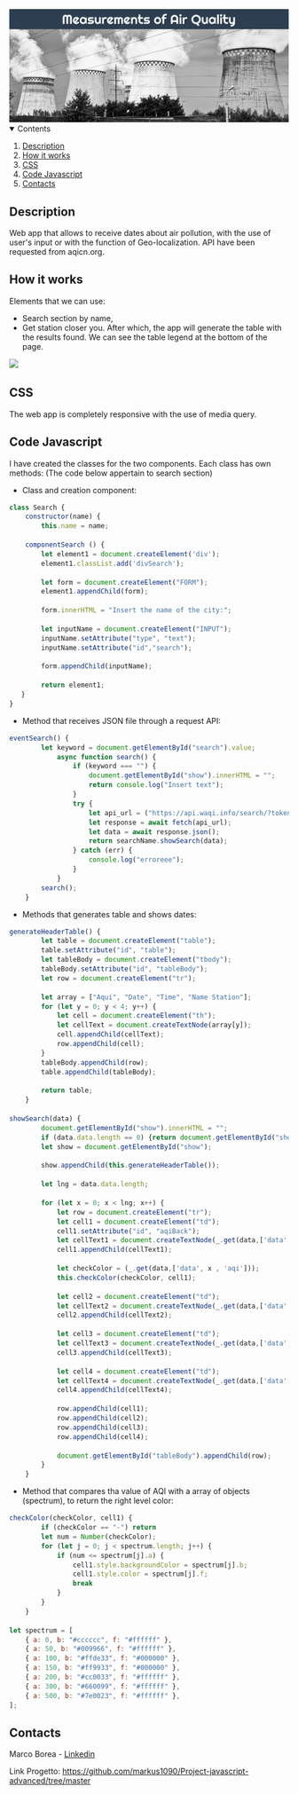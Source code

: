 <img src="./src/images-readme/image1.png">

<details open="open">
  <summary>Contents</summary>
  <ol>
    <li><a href="#description">Description</a></li>
    <li><a href="#how-it-works">How it works</a></li>
    <li><a href="#css">CSS</a></li>
    <li><a href="#javascript">Code Javascript</a></li>
    <li><a href="#contacts">Contacts</a></li>
  </ol>
</details>

## Description
Web app that allows to receive dates about air pollution, with the use of user's input or
with the function of Geo-localization. API have been requested from <a>aqicn.org</a>.

## How it works
Elements that we can use:
* Search section by name,
* Get station closer you.
After which, the app will generate the table with the results found.
We can see the table legend at the bottom of the page.

<img src = "https://media.giphy.com/media/vugIPwRholX0wMBtwK/giphy.gif">

## CSS
The web app is completely responsive with the use of media query.

## Code Javascript
I have created the classes for the two components.
Each class has own methods: (The code below appertain to search section)
* Class and creation component:

```javascript
class Search {
    constructor(name) {
        this.name = name;

    componentSearch () {
        let element1 = document.createElement('div');
        element1.classList.add('divSearch'); 

        let form = document.createElement("FORM");
        element1.appendChild(form); 

        form.innerHTML = "Insert the name of the city:"; 
    
        let inputName = document.createElement("INPUT");
        inputName.setAttribute("type", "text");
        inputName.setAttribute("id","search");
        
        form.appendChild(inputName);
    
        return element1;
   }
}
```

* Method that receives JSON file through a request API:

```javascript
eventSearch() {
        let keyword = document.getElementById("search").value;
            async function search() {
                if (keyword === "") {
                    document.getElementById("show").innerHTML = "";
                    return console.log("Insert text");                
                }
                try {
                    let api_url = ("https://api.waqi.info/search/?token=" + process.env.SECRET_NAME + "&keyword=" + keyword);
                    let response = await fetch(api_url);
                    let data = await response.json();
                    return searchName.showSearch(data);
                } catch (err) {
                    console.log("erroreee"); 
                }           
            }
        search();
    }
```

* Methods that generates table and shows dates:

```javascript
generateHeaderTable() {
        let table = document.createElement("table");    
        table.setAttribute("id", "table");
        let tableBody = document.createElement("tbody");
        tableBody.setAttribute("id", "tableBody");
        let row = document.createElement("tr");
        
        let array = ["Aqui", "Date", "Time", "Name Station"];
        for (let y = 0; y < 4; y++) {
            let cell = document.createElement("th");
            let cellText = document.createTextNode(array[y]);
            cell.appendChild(cellText);
            row.appendChild(cell);
        }
        tableBody.appendChild(row);
        table.appendChild(tableBody);
        
        return table;
    }

showSearch(data) {
        document.getElementById("show").innerHTML = "";
        if (data.data.length == 0) {return document.getElementById("show").innerHTML = "There are no results.";}
        let show = document.getElementById("show");
        
        show.appendChild(this.generateHeaderTable());

        let lng = data.data.length;

        for (let x = 0; x < lng; x++) {
            let row = document.createElement("tr");
            let cell1 = document.createElement("td");
            cell1.setAttribute("id", "aqiBack");
            let cellText1 = document.createTextNode(_.get(data,['data', x , 'aqi']));
            cell1.appendChild(cellText1); 
            
            let checkColor = (_.get(data,['data', x , 'aqi']));
            this.checkColor(checkColor, cell1);  
            
            let cell2 = document.createElement("td");
            let cellText2 = document.createTextNode(_.get(data,['data', x ,'time','stime']));
            cell2.appendChild(cellText2);

            let cell3 = document.createElement("td");
            let cellText3 = document.createTextNode(_.get(data,['data', x ,'time','tz']));
            cell3.appendChild(cellText3);           

            let cell4 = document.createElement("td");
            let cellText4 = document.createTextNode(_.get(data,['data', x ,'station', 'name']));
            cell4.appendChild(cellText4); 
            
            row.appendChild(cell1); 
            row.appendChild(cell2);          
            row.appendChild(cell3);
            row.appendChild(cell4);

            document.getElementById("tableBody").appendChild(row);
        } 
    } 
```

* Method that compares tha value of AQI with a array of objects (spectrum), to return the right level color:

```javascript
checkColor(checkColor, cell1) {
        if (checkColor == "-") return  
        let num = Number(checkColor);
        for (let j = 0; j < spectrum.length; j++) {  
            if (num <= spectrum[j].a) {
                cell1.style.backgroundColor = spectrum[j].b;
                cell1.style.color = spectrum[j].f;
                break
            }   
        }
    }

let spectrum = [
    { a: 0, b: "#cccccc", f: "#ffffff" },
    { a: 50, b: "#009966", f: "#ffffff" },
    { a: 100, b: "#ffde33", f: "#000000" },
    { a: 150, b: "#ff9933", f: "#000000" },
    { a: 200, b: "#cc0033", f: "#ffffff" },
    { a: 300, b: "#660099", f: "#ffffff" },
    { a: 500, b: "#7e0023", f: "#ffffff" },
];
```

## Contacts
Marco Borea - [Linkedin](https://www.linkedin.com/in/marco-borea-431927206/)

Link Progetto: https://github.com/markus1090/Project-javascript-advanced/tree/master
